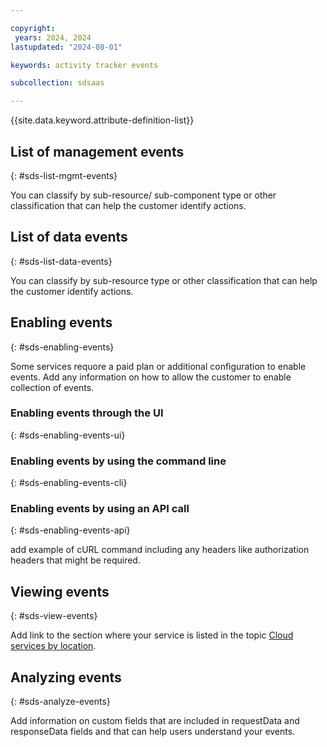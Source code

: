 ```yaml
---

copyright:
 years: 2024, 2024
lastupdated: "2024-08-01"

keywords: activity tracker events

subcollection: sdsaas

---
```

{{site.data.keyword.attribute-definition-list}}


## List of management events
{: #sds-list-mgmt-events}

You can classify by sub-resource/ sub-component type or other classification that can help the customer identify actions.


## List of data events
{: #sds-list-data-events}

You can classify by sub-resource type or other classification that can help the customer identify actions.

## Enabling events
{: #sds-enabling-events}

Some services requore a paid plan or additional configuration to enable events. Add any information on how to allow the customer to enable collection of events.

### Enabling events through the UI
{: #sds-enabling-events-ui}



### Enabling events by using the command line
{: #sds-enabling-events-cli}



### Enabling events by using an API call
{: #sds-enabling-events-api}

add example of cURL command including any headers like authorization headers that might be required.


## Viewing events
{: #sds-view-events}

Add link to the section where your service is listed in the topic [Cloud services by location](/docs/activity-tracker?topic=activity-tracker-cloud_services_locations).

## Analyzing events
{: #sds-analyze-events}

Add information on custom fields that are included in requestData and responseData fields and that can help users understand your events.
